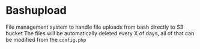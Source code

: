 # Bashupload

File management system to handle file uploads from bash directly to S3 bucket
The files will be automatically deleted every X of days, all of that can be modified from the `config.php`
